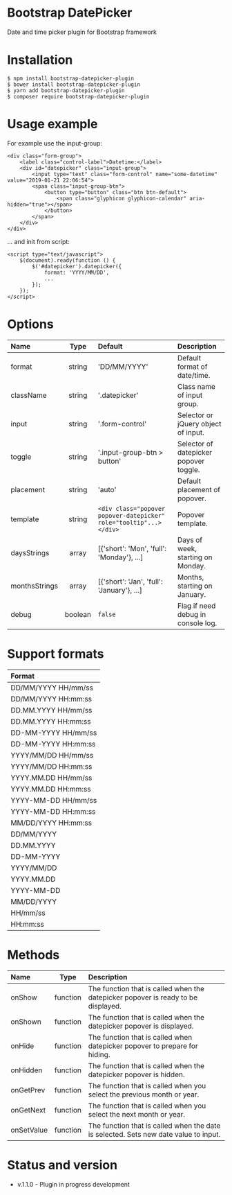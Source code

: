# Bootstrap DatePicker
Date and time picker plugin for Bootstrap framework

# Installation

    $ npm install bootstrap-datepicker-plugin
    $ bower install bootstrap-datepicker-plugin
    $ yarn add bootstrap-datepicker-plugin
    $ composer require bootstrap-datepicker-plugin

# Usage example

For example use the input-group:

    <div class="form-group">
        <label class="control-label">Datetime:</label>
        <div id="datepicker" class="input-group">
            <input type="text" class="form-control" name="some-datetime" value="2019-01-21 22:06:54">
            <span class="input-group-btn">
                <button type="button" class="btn btn-default">
                    <span class="glyphicon glyphicon-calendar" aria-hidden="true"></span>
                </button>
            </span>
        </div>
    </div>

... and init from script:

    <script type="text/javascript">
        $(document).ready(function () {
            $('#datepicker').datepicker({
                format: 'YYYY/MM/DD',
                ...
            });
        });
    </script>

# Options

| Name          | Type     | Default     | Description                   |
|:------------- |:--------:|:----------- |:----------------------------- |
| format        | string   | 'DD/MM/YYYY' | Default format of date/time. |
| className     | string   | '.datepicker' | Class name of input group.  |
| input         | string   | '.form-control' | Selector or jQuery object of input. |
| toggle        | string   | '.input-group-btn > button' | Selector of datepicker popover toggle. |
| placement     | string   | 'auto' | Default placement of popover. |
| template      | string   | `<div class="popover popover-datepicker" role="tooltip"...></div>` | Popover template. |
| daysStrings   | array    | [{'short': 'Mon', 'full': 'Monday'}, ...] | Days of week, starting on Monday. |
| monthsStrings | array    | [{'short': 'Jan', 'full': 'January'}, ...] | Months, starting on January. |
| debug         | boolean  | `false`     | Flag if need debug in console log. |


# Support formats

| Format        |
|:------------- |
| DD/MM/YYYY HH/mm/ss |
| DD/MM/YYYY HH:mm:ss |
| DD.MM.YYYY HH/mm/ss |
| DD.MM.YYYY HH:mm:ss |
| DD-MM-YYYY HH/mm/ss |
| DD-MM-YYYY HH:mm:ss |
| YYYY/MM/DD HH/mm/ss |
| YYYY/MM/DD HH:mm:ss |
| YYYY.MM.DD HH/mm/ss |
| YYYY.MM.DD HH:mm:ss |
| YYYY-MM-DD HH/mm/ss |
| YYYY-MM-DD HH:mm:ss |
| MM/DD/YYYY HH:mm:ss |
| DD/MM/YYYY |
| DD.MM.YYYY |
| DD-MM-YYYY |
| YYYY/MM/DD |
| YYYY.MM.DD |
| YYYY-MM-DD |
| MM/DD/YYYY |
| HH/mm/ss |
| HH:mm:ss |

# Methods

| Name          | Type     | Description                                 |
|:------------- |:--------:|:------------------------------------------- |
| onShow        | function | The function that is called when the datepicker popover is ready to be displayed. |
| onShown       | function | The function that is called when the datepicker popover is displayed. |
| onHide        | function | The function that is called when datepicker popover to prepare for hiding. |
| onHidden      | function | The function that is called when the datepicker popover is hidden. |
| onGetPrev     | function | The function that is called when you select the previous month or year. |
| onGetNext     | function | The function that is called when you select the next month or year. |
| onSetValue    | function | The function that is called when the date is selected. Sets new date value to input. |


# Status and version
* v.1.1.0 - Plugin in progress development